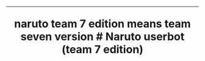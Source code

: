 <h1 align="center">
 <hr>
 naruto team 7 edition means team seven version 
# Naruto userbot (team 7 edition)
 
